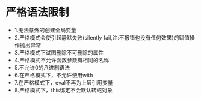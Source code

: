 # 严格语法限制

+ 1.无法意外的创建全局变量
+ 2.严格模式会使引起静默失败(silently fail,注:不报错也没有任何效果)的赋值操作抛出异常
+ 3.严格模式下试图删除不可删除的属性
+ 4.严格模式不允许函数参数有相同的名称
+ 5.不允许0的八进制语法
+ 6.在严格模式下，不允许使用with
+ 7.在严格模式下，eval不再为上层引用变量
+ 8.严格模式下，this绑定不会默认转成对象